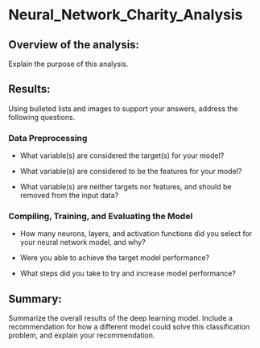 # Neural_Network_Charity_Analysis

## Overview of the analysis: 

Explain the purpose of this analysis.

## Results: 

Using bulleted lists and images to support your answers, address the following questions.

### Data Preprocessing

- What variable(s) are considered the target(s) for your model?

- What variable(s) are considered to be the features for your model?

- What variable(s) are neither targets nor features, and should be removed from the input data?

### Compiling, Training, and Evaluating the Model

- How many neurons, layers, and activation functions did you select for your neural network model, and why?

- Were you able to achieve the target model performance?

- What steps did you take to try and increase model performance?

## Summary: 

Summarize the overall results of the deep learning model. Include a recommendation for how a different model could solve this classification problem, and explain your recommendation.
